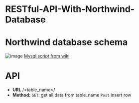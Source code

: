 # RESTful-API-With-Northwind-Database
# Northwind database schema 
![image](https://user-images.githubusercontent.com/63099899/202976369-5d4a9c36-8565-4b71-bd2e-a3117e764620.png)
 [Mysql script from wiki](https://en.wikiversity.org/wiki/Database_Examples/Northwind/MySQL)
# API
* **URL**
  /<table_name>/
* **Method:**
  `GET`: get all data from table_name
  `Post` insert row
 
